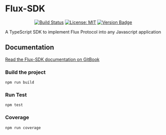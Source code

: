 # Flux-SDK

<div align="center">

[![Build Status](https://travis-ci.com/fluxprotocol/flux-sdk.svg?branch=master)](https://travis-ci.com/fluxprotocol/flux-sdk)
[![License: MIT](https://img.shields.io/badge/License-MIT-yellow.svg)](https://opensource.org/licenses/MIT)
[![Version Badge](https://badge.fury.io/js/flux-sdk.svg)](https://npmjs.org/package/flux-sdk)
</div>

A TypeScript SDK to implement Flux Protocol into any Javascript application

## Documentation

[Read the Flux-SDK documentation on GitBook](https://fluxprotocol.gitbook.io/)

### Build the project

    npm run build

### Run Test

    npm test

### Coverage

    npm run coverage
